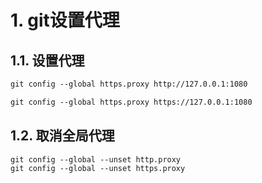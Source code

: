 # 1. git设置代理
## 1.1. 设置代理
```html
git config --global https.proxy http://127.0.0.1:1080

git config --global https.proxy https://127.0.0.1:1080

```

## 1.2. 取消全局代理
```html
git config --global --unset http.proxy
git config --global --unset https.proxy
```
